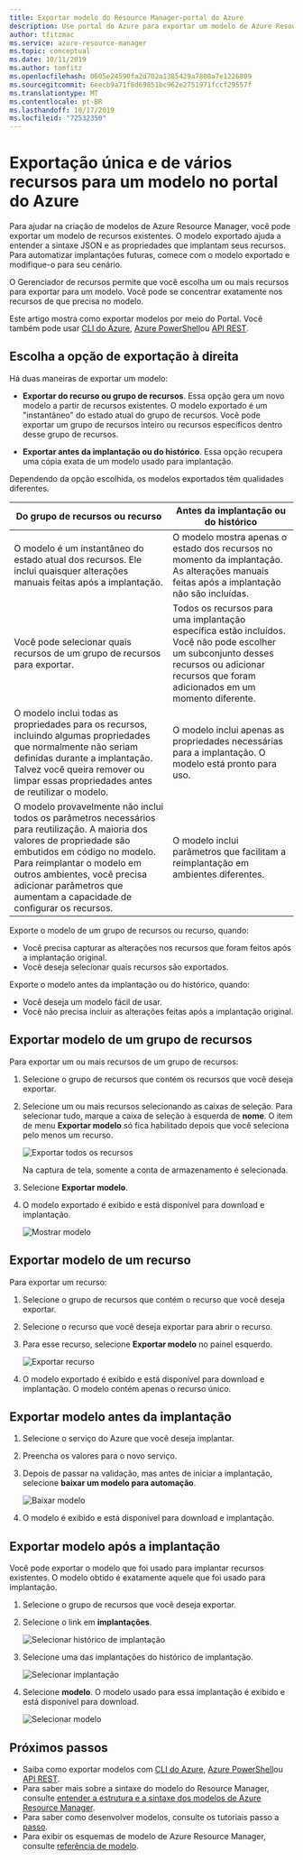 ```yaml
---
title: Exportar modelo do Resource Manager-portal do Azure
description: Use portal do Azure para exportar um modelo de Azure Resource Manager de recursos em sua assinatura.
author: tfitzmac
ms.service: azure-resource-manager
ms.topic: conceptual
ms.date: 10/11/2019
ms.author: tomfitz
ms.openlocfilehash: 0605e24590fa2d702a1385429a7808a7e1226809
ms.sourcegitcommit: 6eecb9a71f8d69851bc962e2751971fccf29557f
ms.translationtype: MT
ms.contentlocale: pt-BR
ms.lasthandoff: 10/17/2019
ms.locfileid: "72532350"
---
```

# <a name="single-and-multi-resource-export-to-a-template-in-azure-portal"></a>Exportação única e de vários recursos para um modelo no portal do Azure

Para ajudar na criação de modelos de Azure Resource Manager, você pode exportar um modelo de recursos existentes. O modelo exportado ajuda a entender a sintaxe JSON e as propriedades que implantam seus recursos. Para automatizar implantações futuras, comece com o modelo exportado e modifique-o para seu cenário.

O Gerenciador de recursos permite que você escolha um ou mais recursos para exportar para um modelo. Você pode se concentrar exatamente nos recursos de que precisa no modelo.

Este artigo mostra como exportar modelos por meio do Portal. Você também pode usar [CLI do Azure](manage-resource-groups-cli.md#export-resource-groups-to-templates), [Azure PowerShell](manage-resource-groups-powershell.md#export-resource-groups-to-templates)ou [API REST](/rest/api/resources/resourcegroups/exporttemplate).

## <a name="choose-the-right-export-option"></a>Escolha a opção de exportação à direita

Há duas maneiras de exportar um modelo:

* **Exportar do recurso ou grupo de recursos**. Essa opção gera um novo modelo a partir de recursos existentes. O modelo exportado é um "instantâneo" do estado atual do grupo de recursos. Você pode exportar um grupo de recursos inteiro ou recursos específicos dentro desse grupo de recursos.

* **Exportar antes da implantação ou do histórico**. Essa opção recupera uma cópia exata de um modelo usado para implantação.

Dependendo da opção escolhida, os modelos exportados têm qualidades diferentes.

| Do grupo de recursos ou recurso | Antes da implantação ou do histórico |
| --------------------- | ----------------- |
| O modelo é um instantâneo do estado atual dos recursos. Ele inclui quaisquer alterações manuais feitas após a implantação. | O modelo mostra apenas o estado dos recursos no momento da implantação. As alterações manuais feitas após a implantação não são incluídas. |
| Você pode selecionar quais recursos de um grupo de recursos para exportar. | Todos os recursos para uma implantação específica estão incluídos. Você não pode escolher um subconjunto desses recursos ou adicionar recursos que foram adicionados em um momento diferente. |
| O modelo inclui todas as propriedades para os recursos, incluindo algumas propriedades que normalmente não seriam definidas durante a implantação. Talvez você queira remover ou limpar essas propriedades antes de reutilizar o modelo. | O modelo inclui apenas as propriedades necessárias para a implantação. O modelo está pronto para uso. |
| O modelo provavelmente não inclui todos os parâmetros necessários para reutilização. A maioria dos valores de propriedade são embutidos em código no modelo. Para reimplantar o modelo em outros ambientes, você precisa adicionar parâmetros que aumentam a capacidade de configurar os recursos. | O modelo inclui parâmetros que facilitam a reimplantação em ambientes diferentes. |

Exporte o modelo de um grupo de recursos ou recurso, quando:

* Você precisa capturar as alterações nos recursos que foram feitos após a implantação original.
* Você deseja selecionar quais recursos são exportados.

Exporte o modelo antes da implantação ou do histórico, quando:

* Você deseja um modelo fácil de usar.
* Você não precisa incluir as alterações feitas após a implantação original.

## <a name="export-template-from-a-resource-group"></a>Exportar modelo de um grupo de recursos

Para exportar um ou mais recursos de um grupo de recursos:

1. Selecione o grupo de recursos que contém os recursos que você deseja exportar.

1. Selecione um ou mais recursos selecionando as caixas de seleção.  Para selecionar tudo, marque a caixa de seleção à esquerda de **nome**. O item de menu **Exportar modelo** só fica habilitado depois que você seleciona pelo menos um recurso.

   ![Exportar todos os recursos](./media/export-template-portal/select-all-resources.png)

    Na captura de tela, somente a conta de armazenamento é selecionada.
1. Selecione **Exportar modelo**.

1. O modelo exportado é exibido e está disponível para download e implantação.

   ![Mostrar modelo](./media/export-template-portal/show-template.png)

## <a name="export-template-from-a-resource"></a>Exportar modelo de um recurso

Para exportar um recurso:

1. Selecione o grupo de recursos que contém o recurso que você deseja exportar.

1. Selecione o recurso que você deseja exportar para abrir o recurso.

1. Para esse recurso, selecione **Exportar modelo** no painel esquerdo.

   ![Exportar recurso](./media/export-template-portal/export-single-resource.png)

1. O modelo exportado é exibido e está disponível para download e implantação. O modelo contém apenas o recurso único.

## <a name="export-template-before-deployment"></a>Exportar modelo antes da implantação

1. Selecione o serviço do Azure que você deseja implantar.

1. Preencha os valores para o novo serviço.

1. Depois de passar na validação, mas antes de iniciar a implantação, selecione **baixar um modelo para automação**.

   ![Baixar modelo](./media/export-template-portal/download-before-deployment.png)

1. O modelo é exibido e está disponível para download e implantação.


## <a name="export-template-after-deployment"></a>Exportar modelo após a implantação

Você pode exportar o modelo que foi usado para implantar recursos existentes. O modelo obtido é exatamente aquele que foi usado para implantação.

1. Selecione o grupo de recursos que você deseja exportar.

1. Selecione o link em **implantações**.

   ![Selecionar histórico de implantação](./media/export-template-portal/select-deployment-history.png)

1. Selecione uma das implantações do histórico de implantação.

   ![Selecionar implantação](./media/export-template-portal/select-details.png)

1. Selecione **modelo**. O modelo usado para essa implantação é exibido e está disponível para download.

   ![Selecionar modelo](./media/export-template-portal/show-template-from-history.png)

## <a name="next-steps"></a>Próximos passos

- Saiba como exportar modelos com [CLI do Azure](manage-resource-groups-cli.md#export-resource-groups-to-templates), [Azure PowerShell](manage-resource-groups-powershell.md#export-resource-groups-to-templates)ou [API REST](/rest/api/resources/resourcegroups/exporttemplate).
- Para saber mais sobre a sintaxe do modelo do Resource Manager, consulte [entender a estrutura e a sintaxe dos modelos de Azure Resource Manager](./resource-group-authoring-templates.md).
- Para saber como desenvolver modelos, consulte os tutoriais passo a [passo](/azure/azure-resource-manager/).
- Para exibir os esquemas de modelo de Azure Resource Manager, consulte [referência de modelo](/azure/templates/).
